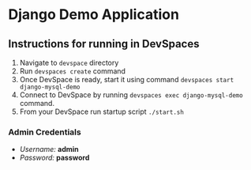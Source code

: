 # Django Demo Application

## Instructions for running in DevSpaces

  1. Navigate to `devspace` directory
  2. Run `devspaces create` command
  3. Once DevSpace is ready, start it using command `devspaces start django-mysql-demo`
  4. Connect to DevSpace by running `devspaces exec django-mysql-demo` command.
  5. From your DevSpace run startup script `./start.sh`



### Admin Credentials

  * _Username:_ **admin**
  * _Password:_ **password**
